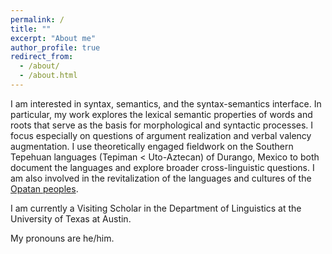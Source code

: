 ```yaml
---
permalink: /
title: ""
excerpt: "About me"
author_profile: true
redirect_from: 
  - /about/
  - /about.html
---
```


I am interested in syntax, semantics, and the syntax-semantics interface. In particular, my work explores the lexical semantic properties of words and roots that serve as the basis for morphological and syntactic processes. I focus especially on questions of argument realization and verbal valency augmentation. I use theoretically engaged fieldwork on the Southern Tepehuan languages (Tepiman < Uto-Aztecan) of Durango, Mexico to both document the languages and explore broader cross-linguistic questions. I am also involved in the revitalization of the languages and cultures of the [Opatan peoples](https://opatanation.org/). 

I am currently a Visiting Scholar in the Department of Linguistics at the University of Texas at Austin.

My pronouns are he/him.
